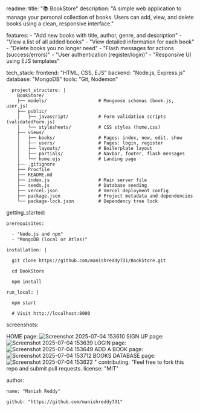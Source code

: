 readme:
  title: "📚 BookStore"
  description: "A simple web application to manage your personal collection of books. Users can add, view, and delete books using a clean, responsive interface."

  features:
    - "Add new books with title, author, genre, and description"
    - "View a list of all added books"
    - "View detailed information for each book"
    - "Delete books you no longer need"
    - "Flash messages for actions (success/errors)"
    - "User authentication (register/login)"
    - "Responsive UI using EJS templates"

  tech_stack:
    frontend: "HTML, CSS, EJS"
    backend: "Node.js, Express.js"
    database: "MongoDB"
    tools: "Git, Nodemon"
```
  project_structure: |
    BookStore/
    ├── models/                   # Mongoose schemas (book.js, user.js)
    ├── public/
    │   ├── javascript/           # Form validation scripts (validatedForm.js)
    │   └── stylesheets/          # CSS styles (home.css)
    ├── views/
    │   ├── books/                # Pages: index, new, edit, show
    │   ├── users/                # Pages: login, register
    │   ├── layouts/              # Boilerplate layout
    │   ├── partials/             # Navbar, footer, flash messages
    │   └── home.ejs              # Landing page
    ├── .gitignore
    ├── Procfile
    ├── README.md
    ├── index.js                  # Main server file
    ├── seeds.js                  # Database seeding
    ├── vercel.json               # Vercel deployment config
    ├── package.json              # Project metadata and dependencies
    └── package-lock.json         # Dependency tree lock
```
  getting_started:
  
    prerequisites:
    
      - "Node.js and npm"
      - "MongoDB (local or Atlas)"
      
    installation: |
    
      git clone https://github.com/manishreddy731/BookStore.git
      
      cd BookStore
      
      npm install
      
    run_local: |
    
      npm start
      
      # Visit http://localhost:8000  
screenshots:
  
HOME page:
![Screenshot 2025-07-04 153610](https://github.com/user-attachments/assets/02ab3d65-2c4e-4547-98a2-673da69a4d36)
SIGN UP page:
![Screenshot 2025-07-04 153639](https://github.com/user-attachments/assets/afe81f7a-a969-4db1-ba26-0ee782f4646b)
LOGIN page:
![Screenshot 2025-07-04 153649](https://github.com/user-attachments/assets/6f9b5036-1407-47f7-8de9-9361c722ab32)
ADD A BOOK page:
![Screenshot 2025-07-04 153712](https://github.com/user-attachments/assets/68cd22c4-2f9c-45f2-9081-158143863011)
BOOKS DATABASE page:
![Screenshot 2025-07-04 153622](https://github.com/user-attachments/assets/4876ca0f-0888-4db8-b950-d65550a29997)
"
contributing: "Feel free to fork this repo and submit pull requests.
  license: "MIT"

  author:
  
    name: "Manish Reddy"
    
    github: "https://github.com/manishreddy731"
